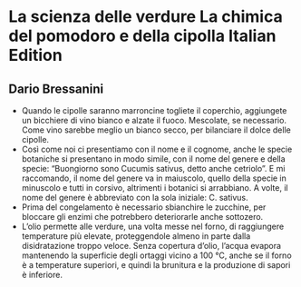 # La scienza delle verdure La chimica del pomodoro e della cipolla Italian Edition
## Dario Bressanini
- Quando le cipolle saranno marroncine togliete il coperchio, aggiungete un bicchiere di vino bianco e alzate il fuoco. Mescolate, se necessario. Come vino sarebbe meglio un bianco secco, per bilanciare il dolce delle cipolle.
- Così come noi ci presentiamo con il nome e il cognome, anche le specie botaniche si presentano in modo simile, con il nome del genere e della specie: “Buongiorno sono Cucumis sativus, detto anche cetriolo”. E mi raccomando, il nome del genere va in maiuscolo, quello della specie in minuscolo e tutti in corsivo, altrimenti i botanici si arrabbiano. A volte, il nome del genere è abbreviato con la sola iniziale: C. sativus.
- Prima del congelamento è necessario sbianchire le zucchine, per bloccare gli enzimi che potrebbero deteriorarle anche sottozero.
- L’olio permette alle verdure, una volta messe nel forno, di raggiungere temperature più elevate, proteggendole almeno in parte dalla disidratazione troppo veloce. Senza copertura d’olio, l’acqua evapora mantenendo la superficie degli ortaggi vicino a 100 °C, anche se il forno è a temperature superiori, e quindi la brunitura e la produzione di sapori è inferiore.

